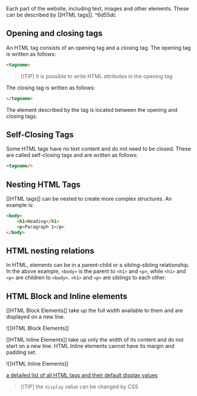 Each part of the website, including text, images and other elements. These can be described by [[HTML tags]]. ^6d55dc

## Opening and closing tags

An HTML tag consists of an opening tag and a closing tag. The opening tag is written as follows:

```HTML
<tagname>
```

>[!TIP] It is possible to write HTML attributes in the opening tag


The closing tag is written as follows:

```html
</tagname>
```

The element described by the tag is located between the opening and closing tags.

## Self-Closing Tags

Some HTML tags have no text content and do not need to be closed. These are called self-closing tags and are written as follows:

```HTML
<tagname/>
```

## Nesting HTML Tags

[[HTML tags]] can be nested to create more complex structures. An example is:

```HTML
<body>
	<h1>Heading</h1>
	<p>Paragraph 1</p>
</body>
```

## HTML nesting relations

In HTML, elements can be in a parent-child or a sibling-sibling relationship. In the above example, ``<body>`` is the parent to ``<h1>`` and ``<p>``, while ``<h1>`` and ``<p>`` are children to ``<body>``. ``<h1>`` and ``<p>`` are siblings to each other.

## HTML Block and Inline elements

[[HTML Block Elements]] take up the full width available to them and are displayed on a new line.

![[HTML Block Elements]]

[[HTML Inline Elements]] take up only the width of its content and do not start on a new line. HTML Inline elements cannot have its margin and padding set.

![[HTML Inline Elements]]

[a detailed list of all HTML tags and their default display values](https://www.w3schools.com/html/html_blocks.asp)

>[!TIP] the ``display`` value can be changed by CSS